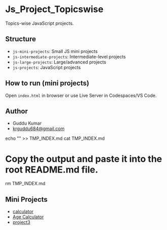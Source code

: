 # Js_Project_Topicswise

Topics-wise JavaScript projects.

## Structure
- `js-mini-projects`: Small JS mini projects
- `js-intermediate-projects`: Intermediate-level projects
- `js-large-projects`: Large/advanced projects
- `js-projects`: JavaScript projects

## How to run (mini projects)
Open `index.html` in browser or use Live Server in Codespaces/VS Code.

## Author
- Guddu Kumar
- krguddu684@gmail.com



echo "" >> TMP_INDEX.md
cat TMP_INDEX.md
# Copy the output and paste it into the root README.md file.
rm TMP_INDEX.md
## Mini Projects
- [calculator](js-mini-projects/calculator/)
- [Age Calculator](js-mini-projects/age_calculator)
- [project3](js-mini-projects/project3)
